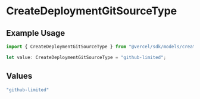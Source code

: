 # CreateDeploymentGitSourceType

## Example Usage

```typescript
import { CreateDeploymentGitSourceType } from "@vercel/sdk/models/createdeploymentop.js";

let value: CreateDeploymentGitSourceType = "github-limited";
```

## Values

```typescript
"github-limited"
```